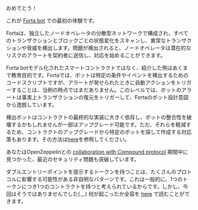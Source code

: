 おめでとう！

これが [Forta bot](https://docs.forta.network/en/latest/) での最初の体験です。 

Fortaは、独立したノードオペレータの分散型ネットワークで構成され、すべてのトランザクションとブロックごとの状態変化をスキャンし、異常なトランザクションや脅威を検出します。問題が検出されると、ノードオペレータは潜在的なリスクのアラートを契約者に送信し、対応を始めることができます。

Forta botモデル化されたスマートコントラクトではなく、紹介した例はあくまで教育目的です。Fortaでは、ボットは特定の条件やイベントを検出するためのコードスクリプトですが、アラートが発せられたときに自動アクションをトリガーすることは、当例の時点ではまだありません。このレベルでは、ボットのアラートは事実上トランザクションの復元をトリガーして、Fortaのボット設計意図から逸脱しています。

検出ボットはコントラクトの最終的な実装に大きく依存し、ボットの整合性を破壊するかもしれませんが一部はアップグレード可能です。ただ、それらを軽減するため、コントラクトのアップグレードから特定のボットを探して作成する対応策もあります。その方法は[here](https://docs.forta.network/en/latest/quickstart/)を参照してください。

あなたはOpenZeppelinとの [collaboration with Compound protocol](https://compound.finance/governance/proposals/76) 期間中に見つかった、最近のセキュリティ問題も突破しています。

ダブルエントリーポイントを提示するトークンを持つことは、たくさんのプロトコルに影響する可能性がある非自明なパターンです。これは一般的に、1つのトークンにつき1つのコントラクトを持つと考えられているからです。しかし、今回はそうではありませんでした(._.) 何が起こったか全容を [here](https://blog.openzeppelin.com/compound-tusd-integration-issue-retrospective/) で読むことができます。

